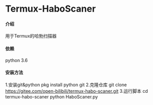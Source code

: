 # Termux-HaboScaner

#### 介绍
用于Termux的哈勃扫描器
#### 依赖
python 3.6
#### 安装方法
1.安装git&python
pkg install python git
2.克隆仓库
git clone https://gitee.com/open-bilibili/termux-habo-scaner.git
3.运行脚本
cd termux-habo-scaner
python HaboScaner.py